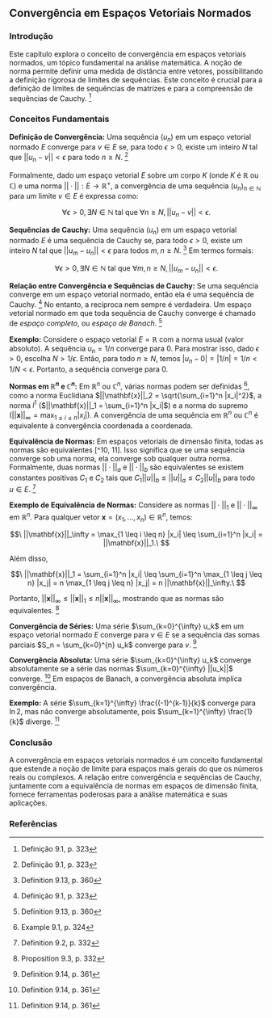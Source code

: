## Convergência em Espaços Vetoriais Normados

### Introdução
Este capítulo explora o conceito de convergência em espaços vetoriais normados, um tópico fundamental na análise matemática. A noção de norma permite definir uma medida de distância entre vetores, possibilitando a definição rigorosa de limites de sequências. Este conceito é crucial para a definição de limites de sequências de matrizes e para a compreensão de sequências de Cauchy. [^1]

### Conceitos Fundamentais

**Definição de Convergência:** Uma sequência $(u_n)$ em um espaço vetorial normado $E$ converge para $v \in E$ se, para todo $\epsilon > 0$, existe um inteiro $N$ tal que $||u_n - v|| < \epsilon$ para todo $n \geq N$. [^1]

Formalmente, dado um espaço vetorial $E$ sobre um corpo $K$ (onde $K$ é $\mathbb{R}$ ou $\mathbb{C}$) e uma norma $||\cdot||: E \rightarrow \mathbb{R}^+$, a convergência de uma sequência $(u_n)_{n \in \mathbb{N}}$ para um limite $v \in E$ é expressa como:

$$\
\forall \epsilon > 0, \exists N \in \mathbb{N} \text{ tal que } \forall n \geq N, ||u_n - v|| < \epsilon.\
$$

**Sequências de Cauchy:** Uma sequência $(u_n)$ em um espaço vetorial normado $E$ é uma sequência de Cauchy se, para todo $\epsilon > 0$, existe um inteiro $N$ tal que $||u_m - u_n|| < \epsilon$ para todos $m, n \geq N$. [^38] Em termos formais:

$$\
\forall \epsilon > 0, \exists N \in \mathbb{N} \text{ tal que } \forall m, n \geq N, ||u_m - u_n|| < \epsilon.\
$$

**Relação entre Convergência e Sequências de Cauchy:** Se uma sequência converge em um espaço vetorial normado, então ela é uma sequência de Cauchy. [^1] No entanto, a recíproca nem sempre é verdadeira. Um espaço vetorial normado em que toda sequência de Cauchy converge é chamado de *espaço completo*, ou *espaço de Banach*. [^38]

**Exemplo:** Considere o espaço vetorial $E = \mathbb{R}$ com a norma usual (valor absoluto). A sequência $u_n = 1/n$ converge para 0. Para mostrar isso, dado $\epsilon > 0$, escolha $N > 1/\epsilon$. Então, para todo $n \geq N$, temos $|u_n - 0| = |1/n| = 1/n < 1/N < \epsilon$. Portanto, a sequência converge para 0.

**Normas em $\mathbb{R}^n$ e $\mathbb{C}^n$:** Em $\mathbb{R}^n$ ou $\mathbb{C}^n$, várias normas podem ser definidas [^2], como a norma Euclidiana $||\mathbf{x}||_2 = \sqrt{\sum_{i=1}^n |x_i|^2}$, a norma $l^1$ ($||\mathbf{x}||_1 = \sum_{i=1}^n |x_i|$) e a norma do supremo ($||\mathbf{x}||_\infty = \max_{1 \leq i \leq n} |x_i|$). A convergência de uma sequência em $\mathbb{R}^n$ ou $\mathbb{C}^n$ é equivalente à convergência coordenada a coordenada.

**Equivalência de Normas:** Em espaços vetoriais de dimensão finita, todas as normas são equivalentes [^10, 11]. Isso significa que se uma sequência converge sob uma norma, ela converge sob qualquer outra norma. Formalmente, duas normas $||\cdot||_a$ e $||\cdot||_b$ são equivalentes se existem constantes positivas $C_1$ e $C_2$ tais que $C_1 ||u||_b \leq ||u||_a \leq C_2 ||u||_b$ para todo $u \in E$. [^10]

**Exemplo de Equivalência de Normas:** Considere as normas $||\cdot||_1$ e $||\cdot||_\infty$ em $\mathbb{R}^n$. Para qualquer vetor $\mathbf{x} = (x_1, \dots, x_n) \in \mathbb{R}^n$, temos:

$$\
||\mathbf{x}||_\infty = \max_{1 \leq i \leq n} |x_i| \leq \sum_{i=1}^n |x_i| = ||\mathbf{x}||_1.\
$$

Além disso,

$$\
||\mathbf{x}||_1 = \sum_{i=1}^n |x_i| \leq \sum_{i=1}^n \max_{1 \leq j \leq n} |x_j| = n \max_{1 \leq j \leq n} |x_j| = n ||\mathbf{x}||_\infty.\
$$

Portanto, $||\mathbf{x}||_\infty \leq ||\mathbf{x}||_1 \leq n ||\mathbf{x}||_\infty$, mostrando que as normas são equivalentes. [^12]

**Convergência de Séries:** Uma série $\sum_{k=0}^{\infty} u_k$ em um espaço vetorial normado $E$ converge para $v \in E$ se a sequência das somas parciais $S_n = \sum_{k=0}^{n} u_k$ converge para $v$. [^39]

**Convergência Absoluta:** Uma série $\sum_{k=0}^{\infty} u_k$ converge absolutamente se a série das normas $\sum_{k=0}^{\infty} ||u_k||$ converge. [^39] Em espaços de Banach, a convergência absoluta implica convergência.

**Exemplo:** A série $\sum_{k=1}^{\infty} \frac{(-1)^{k-1}}{k}$ converge para $\ln 2$, mas não converge absolutamente, pois $\sum_{k=1}^{\infty} \frac{1}{k}$ diverge. [^39]

### Conclusão

A convergência em espaços vetoriais normados é um conceito fundamental que estende a noção de limite para espaços mais gerais do que os números reais ou complexos. A relação entre convergência e sequências de Cauchy, juntamente com a equivalência de normas em espaços de dimensão finita, fornece ferramentas poderosas para a análise matemática e suas aplicações.

### Referências
[^1]: Definição 9.1, p. 323
[^2]: Example 9.1, p. 324
[^38]: Definition 9.13, p. 360
[^39]: Definition 9.14, p. 361
[^10]: Definition 9.2, p. 332
[^11]: Theorem 9.5, p. 334
[^12]: Proposition 9.3, p. 332
<!-- END -->